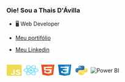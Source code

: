 ### Oie! Sou a Thais D'Ávilla 
- 🖥️  Web Developer

- [Meu portifólio](https://portifolio-thaisdavilla.vercel.app/)


- [Meu Linkedin](https://www.linkedin.com/in/thaisdavilla/)

<div style="display: inline_block"><br>
  <img align="center" alt="Js" height="30" width="40" src="https://raw.githubusercontent.com/devicons/devicon/master/icons/javascript/javascript-plain.svg">
 <img align="center" alt="React" height="30" width="40" src="https://raw.githubusercontent.com/devicons/devicon/master/icons/react/react-original.svg">
  <img align="center" alt="HTML" height="30" width="40" src="https://raw.githubusercontent.com/devicons/devicon/master/icons/html5/html5-original.svg">
  <img align="center" alt="CSS" height="30" width="40" src="https://raw.githubusercontent.com/devicons/devicon/master/icons/css3/css3-original.svg">
  <img align="center" alt="Python" height="30" width="40" src="https://raw.githubusercontent.com/devicons/devicon/master/icons/python/python-original.svg">
  <img align="center" alt="Power BI" height="30" width="40" src="https://github.com/ThaisDavilla/thaisdavilla/assets/78877580/dde81f0a-32c0-4060-a0c9-2db6a03a4b8a">
</div>


  
  
 




